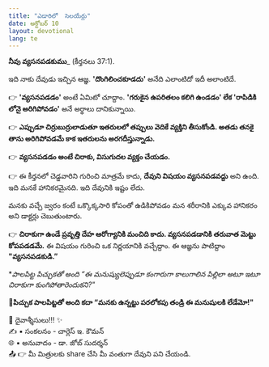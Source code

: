 ```yaml
---
title: "ఎడారిలో  సెలయేర్లు"
date: అక్టోబర్ 10
layout: devotional
lang: te
---
```


**నీవు వ్యసనపడకుము**_ (కీర్తనలు 37:1). 

ఇది నాకు దేవుడు ఇచ్చిన ఆజ్ఞ. **'దొంగిలించకూడదు'** అనేది ఎలాంటిదో ఇదీ అలాంటిదే.

👉 **'వ్యసనపడడం'** అంటే ఏమిటో చూద్దాం. 
**'గరుకైన ఉపరితలం కలిగి ఉండడం' లేక 'రాపిడికి లోనై అరిగిపోవడం'** అనే అర్థాలు దానికున్నాయి. 

👉 **ఎప్పుడూ చిర్రుబుర్రులాడుతూ ఇతరులలో తప్పులు వెదికే వ్యక్తిని తీసుకోండి. అతడు తనకై తాను అరిగిపోవడమే కాక ఇతరులను అరగదీస్తున్నాడు.**

👉 **వ్యసనపడడం అంటే చిరాకు, విసుగుదల వ్యక్తం చేయడం.**

👉 ఈ కీర్తనలో చెడ్డవారిని గురించి మాత్రమే కాదు, **దేవుని విషయం వ్యసనపడవద్దు** అని ఉంది. ఇది మనకే హానికరమైనది. ఇది దేవునికి ఇష్టం లేదు. 

మనకు వచ్చే జ్వరం కంటే ఒక్కొక్కసారి కోపంతో ఉడికిపోవడం మన శరీరానికి ఎక్కువ హానికరం అని డాక్టర్లు చెబుతుంటారు. 

👉 **చిరాకుగా ఉండే ప్రవృత్తి దేహ ఆరోగ్యానికి మంచిది కాదు. వ్యసనపడడానికి తరువాత మెట్టు కోపపడడమే.** ఈ విషయం గురించి ఒక నిర్ణయానికి వచ్చేద్దాం. ఈ ఆజ్ఞను పాటిద్దాం **"వ్యసనపడకుడి.”**

**పాలపిట్ట పిచ్చుకతో అంది “ఈ మనుష్యులెప్పుడూ కంగారుగా కాలుగాలిన పిల్లిలా అటూ ఇటూ చిరాకుగా కుంగిపోతారెందుకని?"*

**📖పిచ్చుక పాలపిట్టతో అంది కదా “మనకు ఉన్నట్టు పరలోకపు తండ్రి ఈ మనుషులకి లేడేమో!"**

<div class="blessing">🙏 <span class="bless-text">దైవాశ్శీసులు!!!</span> ✨</div>

<div class="credit">✍️ <span class="credit-text">▪ సంకలనం - చార్లెస్ ఇ. కౌమన్</span></div>
<div class="credit">🌐 <span class="credit-text">▪ అనువాదం - డా. జోబ్ సుదర్శన్</span></div>


<div class="share">📤 👉 <span class="share-text">మీ మిత్రులకు share చేసి మీ వంతుగా దేవుని పని చేయండి.</span></div>
